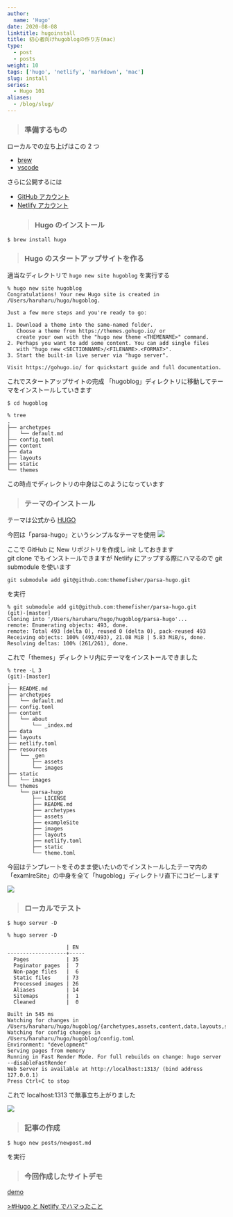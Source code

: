 ```yaml
---
author:
  name: 'Hugo'
date: 2020-08-08
linktitle: hugoinstall
title: 初心者向けhugoblogの作り方(mac)
type:
  - post
  - posts
weight: 10
tags: ['hugo', 'netlify', 'markdown', 'mac']
slug: install
series:
  - Hugo 101
aliases:
  - /blog/slug/
---
```


> ### 準備するもの

ローカルでの立ち上げはこの 2 つ

- [brew](https://brew.sh/index_ja)
- [vscode](https://code.visualstudio.com/download)

さらに公開するには

- [GitHub アカウント](https://github.co.jp/)
- [Netlify アカウント](https://www.netlify.com/)
  > ### Hugo のインストール

```
$ brew install hugo
```

> ### Hugo のスタートアップサイトを作る

適当なディレクトリで
`hugo new site hugoblog`
を実行する

```
% hugo new site hugoblog
Congratulations! Your new Hugo site is created in /Users/haruharu/hugo/hugoblog.

Just a few more steps and you're ready to go:

1. Download a theme into the same-named folder.
   Choose a theme from https://themes.gohugo.io/ or
   create your own with the "hugo new theme <THEMENAME>" command.
2. Perhaps you want to add some content. You can add single files
   with "hugo new <SECTIONNAME>/<FILENAME>.<FORMAT>".
3. Start the built-in live server via "hugo server".

Visit https://gohugo.io/ for quickstart guide and full documentation.
```

これでスタートアップサイトの完成
「hugoblog」ディレクトリに移動してテーマをインストールしていきます

```
$ cd hugoblog
```

```
% tree
.
├── archetypes
│   └── default.md
├── config.toml
├── content
├── data
├── layouts
├── static
└── themes
```

この時点でディレクトリの中身はこのようになっています

> ### テーマのインストール

テーマは公式から
[HUGO](https://themes.gohugo.io/)

今回は「parsa-hugo」というシンプルなテーマを使用
![](https://lh3.googleusercontent.com/XT9dpMEB0RGIsUBPKKi2lLGwsBmjfaLRYDKHVdh5RYEVI14hSECoZGvCOQaCWVxaN_5e12XVmAaEYGSKRvNn-3h6g3m8lQ3jvtaBwozw38ZfIzUJ=w1280)

ここで GitHub に New リポジトリを作成し init しておきます  
git clone でもインストールできますが Netlify にアップする際にハマるので git submodule を使います

```
git submodule add git@github.com:themefisher/parsa-hugo.git
```

を実行

```
% git submodule add git@github.com:themefisher/parsa-hugo.git                        (git)-[master]
Cloning into '/Users/haruharu/hugo/hugoblog/parsa-hugo'...
remote: Enumerating objects: 493, done.
remote: Total 493 (delta 0), reused 0 (delta 0), pack-reused 493
Receiving objects: 100% (493/493), 21.08 MiB | 5.83 MiB/s, done.
Resolving deltas: 100% (261/261), done.
```

これで「themes」ディレクトリ内にテーマをインストールできました

```
% tree -L 3                                                              (git)-[master]
.
├── README.md
├── archetypes
│   └── default.md
├── config.toml
├── content
│   └── about
│       └── _index.md
├── data
├── layouts
├── netlify.toml
├── resources
│   └── _gen
│       ├── assets
│       └── images
├── static
│   └── images
└── themes
    └── parsa-hugo
        ├── LICENSE
        ├── README.md
        ├── archetypes
        ├── assets
        ├── exampleSite
        ├── images
        ├── layouts
        ├── netlify.toml
        ├── static
        └── theme.toml
```

今回はテンプレートをそのまま使いたいのでインストールしたテーマ内の「examlreSite」の中身を全て「hugoblog」ディレクトリ直下にコピーします

![](https://lh6.googleusercontent.com/m0gY6l4xpTKiSblehIvBmANdv31IjW-x7JF-z0Ss4GD5IpA-cEAOSdTUr19lgBKkA3V7ox1VB938hhalb5CqDJAJtkFKOOWjIych1IcuxiJBEmMUjtc=w1280)

> ### ローカルでテスト

```
$ hugo server -D
```

```
% hugo server -D

                   | EN
-------------------+-----
  Pages            | 35
  Paginator pages  |  7
  Non-page files   |  6
  Static files     | 73
  Processed images | 26
  Aliases          | 14
  Sitemaps         |  1
  Cleaned          |  0

Built in 545 ms
Watching for changes in /Users/haruharu/hugo/hugoblog/{archetypes,assets,content,data,layouts,static,themes}
Watching for config changes in /Users/haruharu/hugo/hugoblog/config.toml
Environment: "development"
Serving pages from memory
Running in Fast Render Mode. For full rebuilds on change: hugo server --disableFastRender
Web Server is available at http://localhost:1313/ (bind address 127.0.0.1)
Press Ctrl+C to stop
```

これで localhost:1313 で無事立ち上がりました

![](https://lh4.googleusercontent.com/J0Hebe39gJumTg9Yts9GE4-1b1rp5-1FYqh3kpg6e3tuweKZkCP7djNoI8v5TgPylW5d8K9wp52RaCPF_hbIr6oPGn-sWjRE0jbb4e5JdCkcOk9OHYQ=w1280)

> ### 記事の作成

```
$ hugo new posts/newpost.md
```

を実行

> ### 今回作成したサイトデモ

[demo](https://boring-colden-6acf01.netlify.app/)

[>#Hugo と Netlify でハマったこと](https://hashnote.biz/posts/2020/hugonetlify/)
